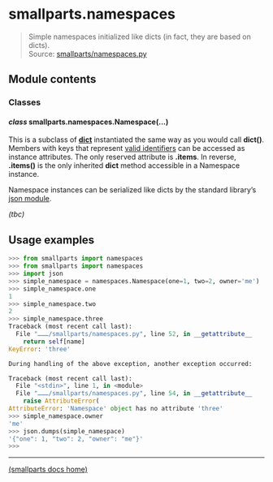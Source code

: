 # smallparts.namespaces

> Simple namespaces initialized like dicts (in fact, they are based on dicts).  
> Source: [smallparts/namespaces.py](https://github.com/blackstream-x/smallparts/blob/master/smallparts/namespaces.py)

## Module contents

### Classes

#### *class* smallparts.namespaces.**Namespace**(...)

This is a subclass of **[dict](https://docs.python.org/3/library/stdtypes.html#mapping-types-dict)**
instantiated the same way as you would call **dict()**.
Members with keys that represent
[valid identifiers](https://docs.python.org/3/reference/lexical_analysis.html#identifiers)
can be accessed as instance attributes. The only reserved attribute is **.items**.
In reverse, **.items()** is the only inherited **dict** method accessible in a
Namespace instance.

Namespace instances can be serialized like dicts by the
standard library’s [json module](https://docs.python.org/3/library/json.html).

_(tbc)_
 
## Usage examples

```python
>>> from smallparts import namespaces
>>> from smallparts import namespaces
>>> import json
>>> simple_namespace = namespaces.Namespace(one=1, two=2, owner='me')
>>> simple_namespace.one
1
>>> simple_namespace.two
2
>>> simple_namespace.three
Traceback (most recent call last):
  File "………/smallparts/namespaces.py", line 52, in __getattribute__
    return self[name]
KeyError: 'three'

During handling of the above exception, another exception occurred:

Traceback (most recent call last):
  File "<stdin>", line 1, in <module>
  File "………/smallparts/namespaces.py", line 54, in __getattribute__
    raise AttributeError(
AttributeError: 'Namespace' object has no attribute 'three'
>>> simple_namespace.owner
'me'
>>> json.dumps(simple_namespace)
'{"one": 1, "two": 2, "owner": "me"}'
>>> 
```

----
[(smallparts docs home)](./)

